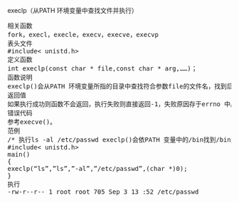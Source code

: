 execlp（从PATH 环境变量中查找文件并执行）
<pre>相关函数
fork，execl，execle，execv，execve，execvp
表头文件
#include< unistd.h>
定义函数
int execlp(const char * file,const char * arg,……)；
函数说明
execlp()会从PATH 环境变量所指的目录中查找符合参数file的文件名，找到后便执行该文件，然后将第二个以后的参数当做该文件的argv[0]、argv[1]……，最后一个参数必须用空指针(NULL)作结束。
返回值
如果执行成功则函数不会返回，执行失败则直接返回-1，失败原因存于errno 中。
错误代码
参考execve()。
范例
/* 执行ls -al /etc/passwd execlp()会依PATH 变量中的/bin找到/bin/ls */
#include< unistd.h>
main()
{
execlp(“ls”,”ls”,”-al”,”/etc/passwd”,(char *)0);
}
执行
-rw-r--r-- 1 root root 705 Sep 3 13 :52 /etc/passwd</pre>